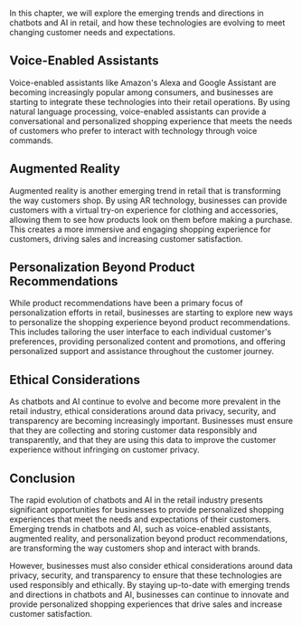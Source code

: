 

In this chapter, we will explore the emerging trends and directions in chatbots and AI in retail, and how these technologies are evolving to meet changing customer needs and expectations.

Voice-Enabled Assistants
------------------------

Voice-enabled assistants like Amazon's Alexa and Google Assistant are becoming increasingly popular among consumers, and businesses are starting to integrate these technologies into their retail operations. By using natural language processing, voice-enabled assistants can provide a conversational and personalized shopping experience that meets the needs of customers who prefer to interact with technology through voice commands.

Augmented Reality
-----------------

Augmented reality is another emerging trend in retail that is transforming the way customers shop. By using AR technology, businesses can provide customers with a virtual try-on experience for clothing and accessories, allowing them to see how products look on them before making a purchase. This creates a more immersive and engaging shopping experience for customers, driving sales and increasing customer satisfaction.

Personalization Beyond Product Recommendations
----------------------------------------------

While product recommendations have been a primary focus of personalization efforts in retail, businesses are starting to explore new ways to personalize the shopping experience beyond product recommendations. This includes tailoring the user interface to each individual customer's preferences, providing personalized content and promotions, and offering personalized support and assistance throughout the customer journey.

Ethical Considerations
----------------------

As chatbots and AI continue to evolve and become more prevalent in the retail industry, ethical considerations around data privacy, security, and transparency are becoming increasingly important. Businesses must ensure that they are collecting and storing customer data responsibly and transparently, and that they are using this data to improve the customer experience without infringing on customer privacy.

Conclusion
----------

The rapid evolution of chatbots and AI in the retail industry presents significant opportunities for businesses to provide personalized shopping experiences that meet the needs and expectations of their customers. Emerging trends in chatbots and AI, such as voice-enabled assistants, augmented reality, and personalization beyond product recommendations, are transforming the way customers shop and interact with brands.

However, businesses must also consider ethical considerations around data privacy, security, and transparency to ensure that these technologies are used responsibly and ethically. By staying up-to-date with emerging trends and directions in chatbots and AI, businesses can continue to innovate and provide personalized shopping experiences that drive sales and increase customer satisfaction.
